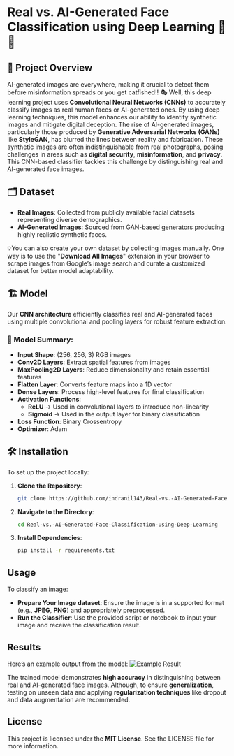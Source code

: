 # Real vs. AI-Generated Face Classification using Deep Learning 🤖👤

## 📌 Project Overview

AI-generated images are everywhere, making it crucial to detect them before misinformation spreads or you get catfished!! 🎭 
Well, this deep learning project uses **Convolutional Neural Networks (CNNs)** to accurately classify images as real human faces or AI-generated ones. By using deep learning techniques, this model enhances our ability to identify synthetic images and mitigate digital deception.
The rise of AI-generated images, particularly those produced by **Generative Adversarial Networks (GANs)** like **StyleGAN**, has blurred the lines between reality and fabrication. These synthetic images are often indistinguishable from real photographs, posing challenges in areas such as **digital security**, **misinformation**, and **privacy**. This CNN-based classifier tackles this challenge by distinguishing real and AI-generated face images.


## 🗂️ Dataset

- **Real Images**: Collected from publicly available facial datasets representing diverse demographics.
- **AI-Generated Images**: Sourced from GAN-based generators producing highly realistic synthetic faces.

💡You can also create your own dataset by collecting images manually. One way is to use the "**Download All Images**" extension in your browser to scrape images from Google’s image search and curate a customized dataset for better model adaptability.

## 🏗️ Model 

Our **CNN architecture** efficiently classifies real and AI-generated faces using multiple convolutional and pooling layers for robust feature extraction.

### 🔧 Model Summary:
- **Input Shape**: (256, 256, 3) RGB images  
- **Conv2D Layers**: Extract spatial features from images  
- **MaxPooling2D Layers**: Reduce dimensionality and retain essential features  
- **Flatten Layer**: Converts feature maps into a 1D vector  
- **Dense Layers**: Process high-level features for final classification  
- **Activation Functions**:  
  - **ReLU** → Used in convolutional layers to introduce non-linearity  
  - **Sigmoid** → Used in the output layer for binary classification  
- **Loss Function**: Binary Crossentropy  
- **Optimizer**: Adam 

## 🛠️ Installation

To set up the project locally:

1. **Clone the Repository**:
   ```bash
   git clone https://github.com/indranil143/Real-vs.-AI-Generated-Face-Classification-using-Deep-Learning.git

2. **Navigate to the Directory**:
   ```bash
   cd Real-vs.-AI-Generated-Face-Classification-using-Deep-Learning

3. **Install Dependencies**:
   ```bash
   pip install -r requirements.txt

## Usage
To classify an image:

- **Prepare Your Image dataset**: Ensure the image is in a supported format (e.g., **JPEG**, **PNG**) and appropriately preprocessed.​ 
- **Run the Classifier**: Use the provided script or notebook to input your image and receive the classification result.​

## Results
Here’s an example output from the model:
![Example Result](https://github.com/indranil143/Real-vs.-AI-Generated-Face-Classification-using-Deep-Learning/blob/main/Screenshot_example_result.jpeg)

The trained model demonstrates **high accuracy** in distinguishing between real and AI-generated face images. 
Although, to ensure **generalization**, testing on unseen data and applying **regularization techniques** like dropout and data augmentation are recommended.

## License
This project is licensed under the **MIT License**. See the LICENSE file for more information.
